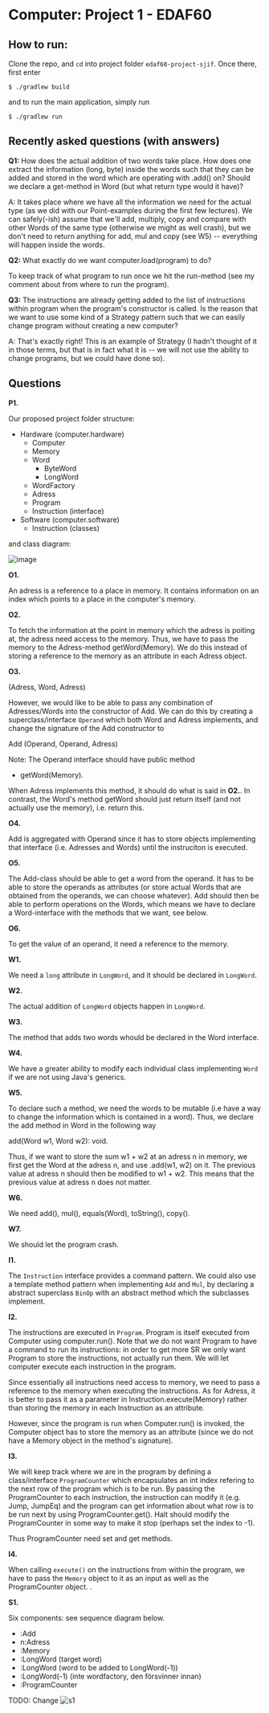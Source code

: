 # Computer: Project 1 - EDAF60

## How to run:

Clone the repo, and <code>cd</code> into project folder <code>edaf60-project-sjif</code>. Once there, first enter

```console
$ ./gradlew build
```

and to run the main application, simply run

```console
$ ./gradlew run
```


## Recently asked questions (with answers)

**Q1:** How does the actual addition of two words take place. How does one extract the information (long, byte) inside the words such that they can be added and stored in the word which are operating with .add() on? Should we declare a get-method in Word (but what return type would it have)? 

A: It takes place where we have all the information we need
  for the actual type (as we did with our Point-examples
  during the first few lectures). We can safely(-ish)
  assume that we'll add, multiply, copy and compare with
  other Words of the same type (otherwise we might as well
  crash), but we don't need to return anything for add, mul
  and copy (see W5) -- everything will happen inside the
  words.

**Q2:** What exactly do we want computer.load(program) to do? 

To keep track of what program to run once we hit the
  run-method (see my comment about from where to run the
  program).
  
**Q3:** The instructions are already getting added to the list of instructions within program when the program's constructor is called. Is the reason that we want to use some kind of a Strategy pattern such that we can easily change program without creating a new computer?  

A: That's exactly right! This is an example of Strategy (I
  hadn't thought of it in those terms, but that is in fact
  what it is -- we will not use the ability to change
  programs, but we could have done so).


## Questions

**P1.** 

Our proposed project folder structure:

- Hardware (computer.hardware)
    - Computer
    - Memory
    - Word
        - ByteWord
        - LongWord
    - WordFactory
    - Adress
    - Program
    - Instruction (interface)
- Software (computer.software)
    - Instruction (classes)

and class diagram: 

![image](./images/uml_2.png)


**O1.**

An adress is a reference to a place in memory. It contains information on an index which points to a place in the computer's memory.   


**O2.** 

To fetch the information at the point in memory which the adress is poiting at, the adress need access to the memory. Thus, we have to pass the memory to the Adress-method getWord(Memory). We do this instead of storing a reference to the memory as an attribute in each Adress object.  

**O3.** 

(Adress, Word, Adress)

However, we would like to be able to pass any combination of Adresses/Words into the constructor of Add. We can do this by creating a superclass/interface <code>Operand</code> which both Word and Adress implements, and change the signature of the Add constructor to

Add  (Operand, Operand, Adress)

Note: The Operand interface should have public method

+ getWord(Memory).

When Adress implements this method, it should do what is said in **O2.**. In contrast, the Word's method getWord should just return itself (and not actually use the memory), i.e. return this. 




**O4.** 



Add is aggregated with Operand since it has to store objects implementing that interface (i.e. Adresses and Words) until the instruciton is executed.



**O5.** 

The Add-class should be able to get a word from the operand. It has to be able to store the operands as attributes (or store actual Words that are obtained from the operands, we can choose whatever). Add should then be able to perform operations on the Words, which means we have to declare a Word-interface with the methods that we want, see below.



**O6.** 

To get the value of an operand, it need a reference to the memory. 


**W1.** 

We need a <code>long</code> attribute in <code>LongWord</code>, and it should be declared in <code>LongWord</code>. 


**W2.** 

The actual addition of <code>LongWord</code> objects happen in <code>LongWord</code>. 


**W3.** 

The method that adds two words whould be declared in the Word interface. 

**W4.** 

We have a greater ability to modify each individual class implementing <code>Word</code> if we are not using Java's generics. 


**W5.** 

To declare such a method, we need the words to be mutable (i.e have a way to change the information which is contained in a word). Thus, we declare the add method in Word in the following way


add(Word w1, Word w2): void.

Thus, if we want to store the sum w1 + w2 at an adress n in memory, we first get the Word at the adress n, and use .add(w1, w2) on it. The previous value at adress n should then be modified to w1 + w2. This means that the previous value at adress n does not matter. 



**W6.** 

We need add(), mul(), equals(Word), toString(), copy(). 


**W7.**

We should let the program crash. 


**I1.**

The <code>Instruction</code> interface provides a command pattern. We could also use a template method pattern when implementing <code>Add</code> and <code>Mul</code>, by declaring a abstract superclass <code>BinOp</code> with an abstract method which the subclasses implement.


**I2.** 

The instructions are executed in <code>Program</code>. Program is itself executed from Computer using computer.run(). Note that we do not want Program to have a command to run its instructions: in order to get more SR we only want Program to store the instructions, not actually run them. We will let computer execute each instruction in the program. 

Since essentially all instructions need access to memory, we need to pass a reference to the memory when executing the instructions. As for Adress, it is better to pass it as a parameter in Instruction.execute(Memory) rather than storing the memory in each Instruction as an attribute. 

However, since the program is run when Computer.run() is invoked, the Computer object has to store the memory as an attribute (since we do not have a Memory object in the method's signature). 



**I3.** 

We will keep track where we are in the program by defining a class/interface <code>ProgramCounter</code> which encapsulates an int index refering to the next row of the program which is to be run. By passing the ProgramCounter to each instruction, the instruction can modify it (e.g. Jump, JumpEq) and the program can get information about what row is to be run next by using ProgramCounter.get(). Halt should modify the ProgramCounter in some way to make it stop (perhaps set the index to -1). 

Thus ProgramCounter need set and get methods.


**I4.** 

When calling <code>execute()</code> on the instructions from within the program, we have to pass the <code>Memory</code> object to it as an input as well as the ProgramCounter object. .


**S1.** 

Six components: see sequence diagram below.

* :Add
* n:Adress
* :Memory
* :LongWord (target word)
* :LongWord (word to be added to LongWord(-1))
* :LongWord(-1)  (inte wordfactory, den försvinner innan)
* :ProgramCounter

TODO: Change
![s1](./images/Sekvensdiagram_v3.png)




